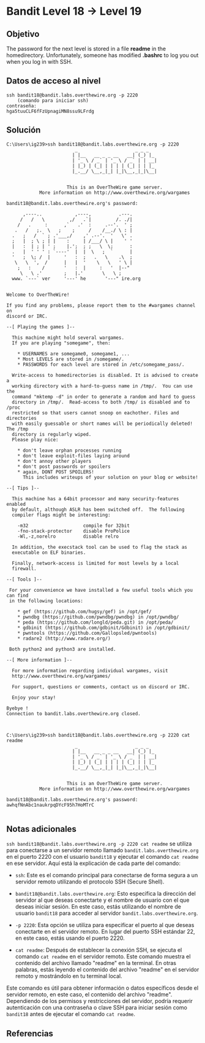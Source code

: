 # Bandit Level 18 → Level 19
## Objetivo
The password for the next level is stored in a file **readme** in the homedirectory. Unfortunately, someone has modified **.bashrc** to log you out when you log in with SSH.
## Datos de acceso al nivel
```
ssh bandit18@bandit.labs.overthewire.org -p 2220 
	(comando para iniciar ssh)
contraseña: 
hga5tuuCLF6fFzUpnagiMN8ssu9LFrdg
```
## Solución 
```pwd
C:\Users\ig239>ssh bandit18@bandit.labs.overthewire.org -p 2220
                         _                     _ _ _
                        | |__   __ _ _ __   __| (_) |_
                        | '_ \ / _` | '_ \ / _` | | __|
                        | |_) | (_| | | | | (_| | | |_
                        |_.__/ \__,_|_| |_|\__,_|_|\__|


                      This is an OverTheWire game server.
            More information on http://www.overthewire.org/wargames

bandit18@bandit.labs.overthewire.org's password:

      ,----..            ,----,          .---.
     /   /   \         ,/   .`|         /. ./|
    /   .     :      ,`   .'  :     .--'.  ' ;
   .   /   ;.  \   ;    ;     /    /__./ \ : |
  .   ;   /  ` ; .'___,/    ,' .--'.  '   \' .
  ;   |  ; \ ; | |    :     | /___/ \ |    ' '
  |   :  | ; | ' ;    |.';  ; ;   \  \;      :
  .   |  ' ' ' : `----'  |  |  \   ;  `      |
  '   ;  \; /  |     '   :  ;   .   \    .\  ;
   \   \  ',  /      |   |  '    \   \   ' \ |
    ;   :    /       '   :  |     :   '  |--"
     \   \ .'        ;   |.'       \   \ ;
  www. `---` ver     '---' he       '---" ire.org


Welcome to OverTheWire!

If you find any problems, please report them to the #wargames channel on
discord or IRC.

--[ Playing the games ]--

  This machine might hold several wargames.
  If you are playing "somegame", then:

    * USERNAMES are somegame0, somegame1, ...
    * Most LEVELS are stored in /somegame/.
    * PASSWORDS for each level are stored in /etc/somegame_pass/.

  Write-access to homedirectories is disabled. It is advised to create a
  working directory with a hard-to-guess name in /tmp/.  You can use the
  command "mktemp -d" in order to generate a random and hard to guess
  directory in /tmp/.  Read-access to both /tmp/ is disabled and to /proc
  restricted so that users cannot snoop on eachother. Files and directories
  with easily guessable or short names will be periodically deleted! The /tmp
  directory is regularly wiped.
  Please play nice:

    * don't leave orphan processes running
    * don't leave exploit-files laying around
    * don't annoy other players
    * don't post passwords or spoilers
    * again, DONT POST SPOILERS!
      This includes writeups of your solution on your blog or website!

--[ Tips ]--

  This machine has a 64bit processor and many security-features enabled
  by default, although ASLR has been switched off.  The following
  compiler flags might be interesting:

    -m32                    compile for 32bit
    -fno-stack-protector    disable ProPolice
    -Wl,-z,norelro          disable relro

  In addition, the execstack tool can be used to flag the stack as
  executable on ELF binaries.

  Finally, network-access is limited for most levels by a local
  firewall.

--[ Tools ]--

 For your convenience we have installed a few useful tools which you can find
 in the following locations:

    * gef (https://github.com/hugsy/gef) in /opt/gef/
    * pwndbg (https://github.com/pwndbg/pwndbg) in /opt/pwndbg/
    * peda (https://github.com/longld/peda.git) in /opt/peda/
    * gdbinit (https://github.com/gdbinit/Gdbinit) in /opt/gdbinit/
    * pwntools (https://github.com/Gallopsled/pwntools)
    * radare2 (http://www.radare.org/)

 Both python2 and python3 are installed.

--[ More information ]--

  For more information regarding individual wargames, visit
  http://www.overthewire.org/wargames/

  For support, questions or comments, contact us on discord or IRC.

  Enjoy your stay!

Byebye !
Connection to bandit.labs.overthewire.org closed.



C:\Users\ig239>ssh bandit18@bandit.labs.overthewire.org -p 2220 cat readme
                         _                     _ _ _
                        | |__   __ _ _ __   __| (_) |_
                        | '_ \ / _` | '_ \ / _` | | __|
                        | |_) | (_| | | | | (_| | | |_
                        |_.__/ \__,_|_| |_|\__,_|_|\__|


                      This is an OverTheWire game server.
            More information on http://www.overthewire.org/wargames

bandit18@bandit.labs.overthewire.org's password:
awhqfNnAbc1naukrpqDYcF95h7HoMTrC


```
## Notas adicionales
`ssh bandit18@bandit.labs.overthewire.org -p 2220 cat readme` se utiliza para conectarse a un servidor remoto llamado `bandit.labs.overthewire.org` en el puerto 2220 con el usuario `bandit18` y ejecutar el comando `cat readme` en ese servidor. Aquí está la explicación de cada parte del comando:

- `ssh`: Este es el comando principal para conectarse de forma segura a un servidor remoto utilizando el protocolo SSH (Secure Shell).
    
- `bandit18@bandit.labs.overthewire.org`: Esto especifica la dirección del servidor al que deseas conectarte y el nombre de usuario con el que deseas iniciar sesión. En este caso, estás utilizando el nombre de usuario `bandit18` para acceder al servidor `bandit.labs.overthewire.org`.
    
- `-p 2220`: Esta opción se utiliza para especificar el puerto al que deseas conectarte en el servidor remoto. En lugar del puerto SSH estándar 22, en este caso, estás usando el puerto 2220.
    
- `cat readme`: Después de establecer la conexión SSH, se ejecuta el comando `cat readme` en el servidor remoto. Este comando muestra el contenido del archivo llamado "readme" en la terminal. En otras palabras, estás leyendo el contenido del archivo "readme" en el servidor remoto y mostrándolo en tu terminal local.
    

Este comando es útil para obtener información o datos específicos desde el servidor remoto, en este caso, el contenido del archivo "readme". Dependiendo de los permisos y restricciones del servidor, podría requerir autenticación con una contraseña o clave SSH para iniciar sesión como `bandit18` antes de ejecutar el comando `cat readme`.
## Referencias